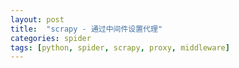 ```yaml
---
layout: post 
title:  "scrapy - 通过中间件设置代理"
categories: spider
tags: [python, spider, scrapy, proxy, middleware]
---
```


<!-- more -->
